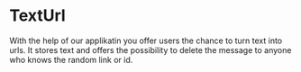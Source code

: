 ﻿# TextUrl

With the help of our applikatin you offer users the chance to turn text into urls. It stores text and offers the possibility to delete the message to anyone who knows the random link or id.